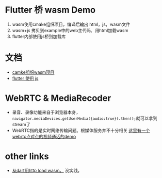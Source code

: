 # Flutter 桥 wasm Demo

1. wasm使用cmake组织项目，编译后输出 html，js，wasm文件
2. wasm+js 拷贝到example中的web主代码，用html加载wasm
3. flutter内部使用js桥到加载库

# 文档
* [camke组织wasm项目](docs/wasm环境配置.md)
* [flutter 使用 js](docs/x02_flutter添加wasm.md)

# WebRTC & MediaRecoder
* 录音、录像功能来自于浏览器本身，`navigator.mediaDevices.getUserMedia({audio:true}).then();`就可以拿到stream了
* WebRTC指的是实时网络传输问题。根媒体服务并不十分相关
[这里有一个webrtc点对点的视频通话的demo](docs/webrtc_demo/index.html)

# other links
* [从dart用http load wasm。](https://creativebracket.com/how-to-load-a-webassembly-file-in-dart-for-web/) 没实践。